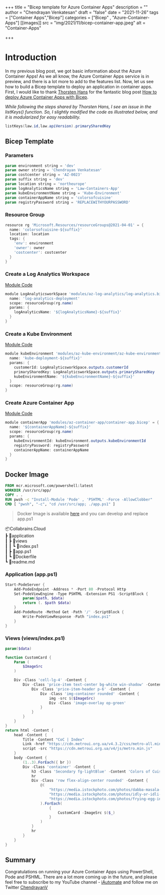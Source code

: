 +++
title = "Bicep template for Azure Container Apps"
description = ""
author = "Chendrayan Venkatesan"
draft = "false"
date = "2021-11-26"
tags = ["Container Apps","Bicep"]
categories = ["Bicep" , "Azure-Container-Apps"]
[[images]]
  src = "img/2021/11/bicep-container-app.jpeg"
  alt = "Container-Apps"

+++

# Introduction

In my previous blog post, we got basic information about the Azure Container Apps! As we all know, the Azure Container Apps service is in preview, and there is a lot more to add to the features list. Now, let us see how to build a Bicep template to deploy an application in container apps. First, I would like to thank [Thorsten Hans](https://github.com/ThorstenHans) for the fantastic blog post [How to deploy Azure Container Apps with Bicep](https://www.thorsten-hans.com/how-to-deploy-azure-container-apps-with-bicep/). 

*While following the steps shared by Thorsten Hans, I see an issue in the listKeys() function. So, I slightly modified the code as illustrated below, and it is modularized for easy readability.*

```PowerShell
listKeys(law.id,law.apiVersion).primarySharedKey
```

## Bicep Template 

### Parameters

```PowerShell
param environment string = 'dev'
param owner string = 'Chendrayan Venkatesan'
param costcenter string = 'AZ-0023'
param suffix string = 'dev'
param location string = 'northeurope'
param logAnalyticsName string = 'Law-Containers-App'
param kubeEnvironmentName string = 'Kube-Environment'
param containerAppName string = 'colorsofcuisine'
param registryPassword string = 'REPLACEWITHYOURPASSWORD'
```

### Resource Group

```PowerShell
resource rg 'Microsoft.Resources/resourceGroups@2021-04-01' = {
  name: 'colorsofcuisine-${suffix}'
  location: location
  tags: {
    'env': environment
    'owner': owner
    'costcenter': costcenter
  }
}
```

### Create a Log Analytics Workspace

[Module Code](https://github.com/ChendrayanV/Collabrains.Cloud/blob/main/templates/modules/az-log-analytics/log-analytics.bicep)

```PowerShell
module LogAnalyticsworkSpace 'modules/az-log-analytics/log-analytics.bicep' = {
  name: 'log-analytics-deployment'
  scope: resourceGroup(rg.name)
  params: {
    logAnalyticsName: '${logAnalyticsName}-${suffix}'
  }
}
```

### Create a Kube Environment

[Module Code](https://github.com/ChendrayanV/Collabrains.Cloud/blob/main/templates/modules/az-kube-environment/az-kube-environment.bicep)

```PowerShell
module kubeEnvironment 'modules/az-kube-environment/az-kube-environment.bicep' = {
  name: 'kube-deployment-${suffix}'
  params: {
    customerId: LogAnalyticsworkSpace.outputs.customerId
    primarySharedKey: LogAnalyticsworkSpace.outputs.primarySharedKey
    kubeEnvironmentName: '${kubeEnvironmentName}-${suffix}'
  }
  scope: resourceGroup(rg.name)
}
```

### Create Azure Container App

[Module Code](https://github.com/ChendrayanV/Collabrains.Cloud/blob/main/templates/modules/az-container-app/container-app.bicep)

```PowerShell
module containerApp 'modules/az-container-app/container-app.bicep' = {
  name: '${containerAppName}-${suffix}'
  scope: resourceGroup(rg.name)
  params: {
    kubeEnvironmentId: kubeEnvironment.outputs.kubeEnvironmentId
    registryPassword: registryPassword
    containerAppName: containerAppName
  }
}
```

## Docker Image

```Dockerfile
FROM mcr.microsoft.com/powershell:latest
WORKDIR /usr/src/app/
COPY . .    
RUN pwsh -c "Install-Module 'Pode' , 'PSHTML' -Force -AllowClobber"
CMD [ "pwsh", "-c", "cd /usr/src/app; ./app.ps1" ]
```

> Docker Image is available [here](https://hub.docker.com/repository/docker/chenv/collabrains.cloud) and you can develop and replace app.ps1

📦Collabrains.Cloud  
 ┣ 📂application  
 ┃ ┣ 📂views  
 ┃ ┃ ┗ 📜index.ps1  
 ┃ ┣ 📜app.ps1  
 ┃ ┗ 📜Dockerfile  
 ┗ 📜readme.md  

### Application (app.ps1)

```PowerShell
Start-PodeServer {
    Add-PodeEndpoint -Address * -Port 80 -Protocol Http
    Set-PodeViewEngine -Type PSHTML -Extension PS1 -ScriptBlock {
        param($path, $data)
        return (. $path $data)
    }
    Add-PodeRoute -Method Get -Path '/' -ScriptBlock {
        Write-PodeViewResponse -Path "index.ps1"
    }
}
```

### Views (views/index.ps1)

```PowerShell
param($data)

function CustomCard {
    Param (
        $ImageSrc
    )

    Div -Class 'cell-lg-4' -Content {
        Div -Class 'price-item text-center bg-white win-shadow' -Content {
            Div -Class 'price-item-header p-6' -Content {
                Div -Class 'img-container rounded' -Content {
                    img -src $($ImageSrc)
                    Div -Class 'image-overlay op-green' 
                }
            }
        }
    }
}
return html -Content {
    head -Content {
        Title -Content "CoC | Index"
        Link -href "https://cdn.metroui.org.ua/v4.3.2/css/metro-all.min.css" -rel "stylesheet"
        script -src "https://cdn.metroui.org.ua/v4/js/metro.min.js"
    }
    body -Content {
        (1..3).ForEach({ br })
        Div -Class 'container' -Content {
            h3 -Class 'Secondary fg-lightBlue' -Content 'Colors of Cuisine...' -Style 'text-align:center'
            hr
            Div -Class 'row flex-align-center rounded' -Content {
                @(
                    "https://media.istockphoto.com/photos/dabba-masala-picture-id465015726?b=1&k=20&m=465015726&s=170667a&w=0&h=IsNYymgb7aX2qZcZ-IdBVZ7xC1m6JNJ9ZFOcEvF_PiM=",
                    "https://media.istockphoto.com/photos/idly-or-idli-picture-id1306083224?b=1&k=20&m=1306083224&s=170667a&w=0&h=USIy9AUuJVA2dboZOHdAc8EUl_1QHWbivvRJUEYQfWk=",
                    "https://media.istockphoto.com/photos/frying-egg-in-a-cooking-pan-in-domestic-kitchen-picture-id1129381764?b=1&k=20&m=1129381764&s=170667a&w=0&h=P3Gw15Zps0Mu_NF7wNwVkfpVqGV3LC7Pg1YbZXBMcnc="
                ).ForEach(
                    {
                        CustomCard -ImageSrc $($_)  
                    }
                )
            }
            hr 
        }
    }
}
```

## Summary

Congratulations on running your Azure Container Apps using PowerShell, Pode and PSHML. There are a lot more coming up in the future, and please feel free to subscribe to my YouTube channel - [iAutomate](https://www.youtube.com/channel/UC22S6qPibfs1xa3MIII0JNw) and follow me on Twitter [ChendrayanV](https://twitter.com/chendrayanv) 